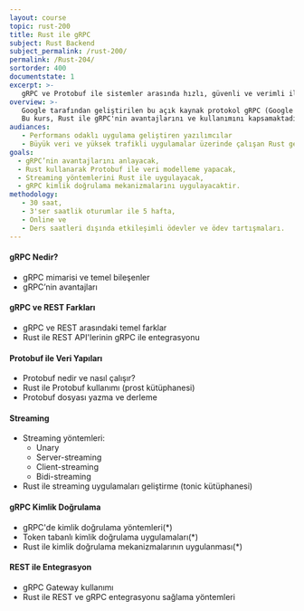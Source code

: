 ```yaml
---
layout: course
topic: rust-200
title: Rust ile gRPC
subject: Rust Backend
subject_permalink: /rust-200/
permalink: /Rust-204/
sortorder: 400
documentstate: 1
excerpt: >-
   gRPC ve Protobuf ile sistemler arasında hızlı, güvenli ve verimli iletişim sağlamak için tasarlanmış bir kurstur.
overview: >-
   Google tarafından geliştirilen bu açık kaynak protokol gRPC (Google Remote Procedure Call), sistemler arasında yüksek performanslı, esnek ve güvenilir iletişim sağlamayı hedefler.
   Bu kurs, Rust ile gRPC'nin avantajlarını ve kullanımını kapsamaktadır. Streaming özellikleri ve REST ile entegrasyonu ele alınırken, Protobuf ile veri modelleme de önemli bir konu olarak işlenmektedir. Rust dilinin güçlü yönleriyle gRPC uygulamalarını nasıl geliştirebileceğinizi öğreneceksiniz.
audiances:
   - Performans odaklı uygulama geliştiren yazılımcılar
   - Büyük veri ve yüksek trafikli uygulamalar üzerinde çalışan Rust geliştiricileri
goals:
  - gRPC’nin avantajlarını anlayacak,
  - Rust kullanarak Protobuf ile veri modelleme yapacak,
  - Streaming yöntemlerini Rust ile uygulayacak,
  - gRPC kimlik doğrulama mekanizmalarını uygulayacaktir.
methodology:
   - 30 saat,
   - 3'ser saatlik oturumlar ile 5 hafta,
   - Online ve
   - Ders saatleri dışında etkileşimli ödevler ve ödev tartışmaları.
---
```


#### gRPC Nedir?
   - gRPC mimarisi ve temel bileşenler
   - gRPC’nin avantajları

#### gRPC ve REST Farkları
   - gRPC ve REST arasındaki temel farklar
   - Rust ile REST API'lerinin gRPC ile entegrasyonu

#### Protobuf ile Veri Yapıları
   - Protobuf nedir ve nasıl çalışır?
   - Rust ile Protobuf kullanımı (prost kütüphanesi)
   - Protobuf dosyası yazma ve derleme

#### Streaming
   - Streaming yöntemleri:
     - Unary
     - Server-streaming
     - Client-streaming
     - Bidi-streaming
   - Rust ile streaming uygulamaları geliştirme (tonic kütüphanesi)

#### gRPC Kimlik Doğrulama
   - gRPC'de kimlik doğrulama yöntemleri(*)
   - Token tabanlı kimlik doğrulama uygulamaları(*)
   - Rust ile kimlik doğrulama mekanizmalarının uygulanması(*)

#### REST ile Entegrasyon
   - gRPC Gateway kullanımı
   - Rust ile REST ve gRPC entegrasyonu sağlama yöntemleri